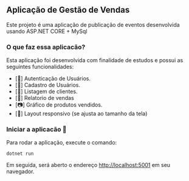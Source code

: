 ## Aplicação de Gestão de  Vendas
Este projeto é uma aplicação de publicação de eventos desenvolvida usando ASP.NET CORE + MySql 



### O que faz essa aplicacão?
Esta aplicação foi desenvolvida com finalidade de estudos e possui as seguintes funcionalidades:

* [:key:] Autenticação de Usuários.
* [:bust_in_silhouette:] Cadastro de Usuários.
* [:memo:] Listagem de clientes.
* [:eyes:] Relatorio de vendas
* [:camera:] Gráfico de produtos vendidos.
* [:calling:] Layout responsivo (se ajusta ao tamanho da tela)



### Iniciar a aplicacão :checkered_flag:

Para rodar a aplicação, execute o comando: <br>
```console
dotnet run
```

Em seguida, será aberto o endereço [http://localhost:5001](http://localhost:5001) em seu navegador.
